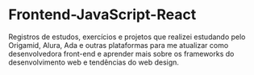 # Frontend-JavaScript-React
Registros de estudos, exercícios e projetos que realizei estudando pelo Origamid, Alura, Ada e outras plataformas para me atualizar como desenvolvedora front-end e aprender mais sobre os frameworks do desenvolvimento web e tendências do web design.
